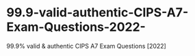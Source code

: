 # 99.9-valid-authentic-CIPS-A7-Exam-Questions-2022-
99.9% valid &amp; authentic CIPS A7 Exam Questions [2022]
